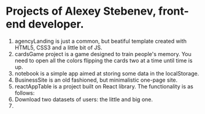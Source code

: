 # Projects of Alexey Stebenev, front-end developer.

1) agencyLanding is just a common, but beatiful template created with HTML5, CSS3 and a little bit of JS.
2) cardsGame project is a game designed to train people's memory. You need to open all the colors flipping the cards two at a time until time is up.
3) notebook is a simple app aimed at storing some data in the localStorage.
4) BusinessSite is an old fashioned, but minimalistic one-page site.
5) reactAppTable is a project built on React library. The functionality is as follows:
  1) Download two datasets of users: the little and big one.
  2)
